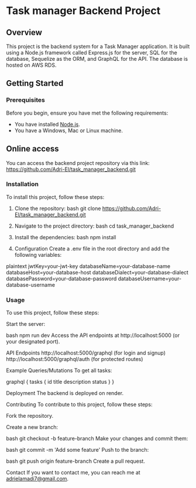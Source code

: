 # Task manager Backend Project

## Overview
This project is the backend system for a Task Manager application. It is built using a Node.js framework called Express.js for the server, SQL for the database, Sequelize as the ORM, and GraphQL for the API. The database is hosted on AWS RDS.

## Getting Started

### Prerequisites
Before you begin, ensure you have met the following requirements:
- You have installed [Node.js](https://nodejs.org/).
- You have a Windows, Mac or Linux machine.

## Online access
You can access the backend project repository via this link: https://github.com/Adri-El/task_manager_backend.git


### Installation
To install this project, follow these steps:

1. Clone the repository:
   bash
   git clone https://github.com/Adri-El/task_manager_backend.git

2. Navigate to the project directory:
  bash
  cd task_manager_backend

3. Install the dependencies:
  bash
  npm install

4. Configuration
  Create a .env file in the root directory and add the following variables:

plaintext
jwtKey=your-jwt-key
databaseName=your-database-name
databaseHost=your-database-host
databaseDialect=your-database-dialect
databasePassword=your-database-password
databaseUsername=your-database-username

### Usage
To use this project, follow these steps:

Start the server:

bash
npm run dev
Access the API endpoints at http://localhost:5000 (or your designated port).

API Endpoints
http://localhost:5000/graphql (for login and signup)
http://localhost:5000/graphql/auth (for protected routes)


Example Queries/Mutations
To get all tasks:

graphql
{
  tasks {
    id
    title
    description
    status
  }
}


Deployment
The backend is deployed on render.

Contributing
To contribute to this project, follow these steps:

Fork the repository.

Create a new branch:

bash
git checkout -b feature-branch
Make your changes and commit them:

bash
git commit -m 'Add some feature'
Push to the branch:

bash
git push origin feature-branch
Create a pull request.

Contact
If you want to contact me, you can reach me at adrielamadi7@gmail.com.

